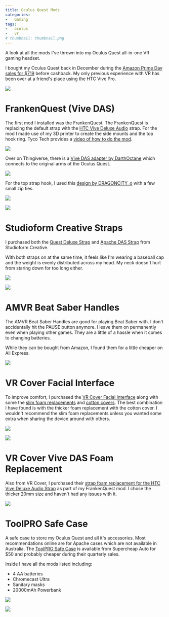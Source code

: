```yaml
---
title: Oculus Quest Mods
categories:
-   Gaming
tags:
-   oculus
-   vr
# thumbnail: thumbnail.png
---
```


A look at all the mods I've thrown into my Oculus Quest all-in-one VR gaming headset.

<!-- more -->

I bought my Oculus Quest back in December during the [Amazon Prime Day sales for $719](https://www.ozbargain.com.au/node/470990) before cashback. My only previous experience with VR has been over at a friend's place using the HTC Vive Pro.

![](unit.jpg)

# FrankenQuest (Vive DAS)

The first mod I installed was the FrankenQuest. The FrankenQuest is replacing the default strap with the [HTC Vive Deluxe Audio](https://www.vive.com/au/vive-deluxe-audio-strap/) strap. For the mod I made use of my 3D printer to create the side mounts and the top hook ring. Tyco Tech provides a [video of how to do the mod](https://www.youtube.com/watch?v=RmnPnS4NOYo).

![](vive-das.jpg)

Over on Thingiverse, there is a [Vive DAS adapter by DarthOctane](https://www.thingiverse.com/thing:3691033) which connects to the original arms of the Oculus Quest.

![](das-clip.jpg)

For the top strap hook, I used this [design by DRAGONCITY_o](https://www.thingiverse.com/thing:3685188) with a few small zip ties.

![](top-ring-1.jpg)

![](top-ring-2.jpg)

# Studioform Creative Straps

I purchased both the [Quest Deluxe Strap](https://www.studioformcreative.com/product-page/go-quest-deluxe-strap-black) and [Apache DAS Strap](https://www.studioformcreative.com/) from Studioform Creative.

With both straps on at the same time, it feels like I'm wearing a baseball cap and the weight is evenly distributed across my head. My neck doesn't hurt from staring down for too long either.

![](straps.jpg)

![](unit2.jpg)

# AMVR Beat Saber Handles

The AMVR Beat Saber Handles are good for playing Beat Saber with. I don't accidentally hit the PAUSE button anymore. I leave them on permanently even when playing other games. They are a little of a hassle when it comes to changing batteries.

While they can be bought from Amazon, I found them for a little cheaper on Ali Express.

![](beat-saber-controller.jpg)

# VR Cover Facial Interface

To improve comfort, I purchased the [VR Cover Facial Interface](https://vrcover.com/product/oculus-quest-foam-and-interface-basic-set/) along with some the [slim foam replacements](https://vrcover.com/product/oculus-quest-foam-replacement-slim/) and [cotton covers](https://vrcover.com/product/oculus-quest-vr-cover/). The best combination I have found is with the thicker foam replacement with the cotton cover. I wouldn't recommend the slim foam replacements unless you wanted some extra when sharing the device around with others.

![](facial-interface.jpg)

![](covers.jpg)

# VR Cover Vive DAS Foam Replacement

Also from VR Cover, I purchased their [strap foam replacement for the HTC Vive Deluxe Audio Strap](https://vrcover.com/product/htc-vive-deluxe-audio-strap-foam-replacement/) as part of my FrankenQuest mod. I chose the thicker 20mm size and haven't had any issues with it.

![](vr-cover.jpg)

# ToolPRO Safe Case

A safe case to store my Oculus Quest and all it's accessories. Most recommendations online are for Apache cases which are not available in Australia. The [ToolPRO Safe Case](https://www.supercheapauto.com.au/p/toolpro-toolpro-safe-case---345mm-x-290mm-x-145mm/326044.html) is available from Supercheap Auto for $50 and probably cheaper during their quarterly sales.

Inside I have all the mods listed including:
- 4 AA batteries
- Chromecast Ultra
- Sanitary masks
- 20000mAh Powerbank

![](case-inside.jpg)

![](case-outside.jpg)
